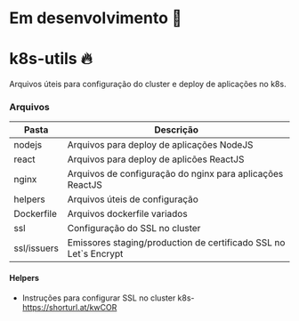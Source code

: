 # Em desenvolvimento :wrench:
# k8s-utils :fire:
Arquivos úteis para configuração do cluster e deploy de aplicações no k8s.

### Arquivos

| Pasta | Descrição |
| ------ | ------ |
| nodejs | Arquivos para deploy de aplicações NodeJS |
| react | Arquivos para deploy de aplicões ReactJS |
| nginx | Arquivos de configuração do nginx para aplicações ReactJS |
| helpers | Arquivos úteis de configuração |
| Dockerfile | Arquivos dockerfile variados |
| ssl | Configuração do SSL no cluster |
| ssl/issuers | Emissores staging/production de certificado SSL no Let`s Encrypt |


#### Helpers

- Instruções para configurar SSL no cluster k8s- https://shorturl.at/kwCOR